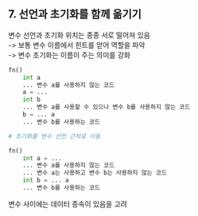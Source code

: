## 7. 선언과 초기화를 함께 옮기기

변수 선언과 초기화 위치는 종종 서로 떨어져 있음  
-> 보통 변수 이름에서 힌트를 얻어 역할을 파악  
-> 변수 초기화는 이름이 주는 의미를 강화  

```python
fn()
    int a
    ... 변수 a를 사용하지 않는 코드
    a = ...
    int b
    ... 변수 a를 사용할 수 있으나 변수 b를 사용하지 않는 코드
    b = ... a
    ... 변수 b를 사용하는 코드

# 초기화를 변수 선언 근처로 이동

fn()
    int a = ...
    ... 변수 a를 사용하지 않는 코드
    ... 변수 a는 사용하고 변수 b는 사용하지 않는 코드
    int b = ... a
    ... 변수 b를 사용하는 코드
```

 변수 사이에는 데이터 종속이 있음을 고려
